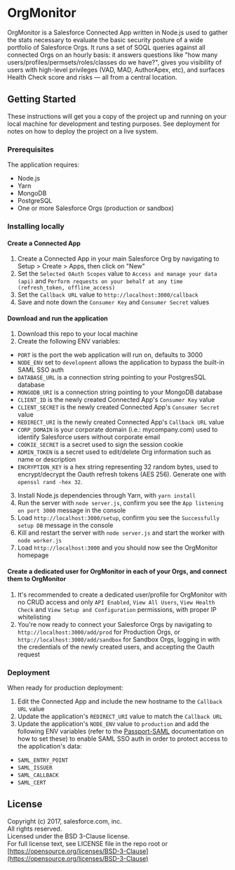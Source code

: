 # OrgMonitor

OrgMonitor is a Salesforce Connected App written in Node.js used to gather the stats necessary to evaluate the basic security posture of a wide portfolio of Salesforce Orgs. It runs a set of SOQL queries against all connected Orgs on an hourly basis: it answers questions like "how many users/profiles/permsets/roles/classes do we have?", gives you visibility of users with high-level privileges (VAD, MAD, AuthorApex, etc), and surfaces Health Check score and risks — all from a central location.

## Getting Started

These instructions will get you a copy of the project up and running on your local machine for development and testing purposes. See deployment for notes on how to deploy the project on a live system.

### Prerequisites

The application requires:

- Node.js
- Yarn
- MongoDB
- PostgreSQL
- One or more Salesforce Orgs (production or sandbox)

### Installing locally

#### Create a Connected App

1. Create a Connected App in your main Salesforce Org by navigating to Setup > Create > Apps, then click on "New"
2. Set the `Selected OAuth Scopes` value to `Access and manage your data (api)` and `Perform requests on your behalf at any time (refresh_token, offline_access)`
3. Set the `Callback URL` value to `http://localhost:3000/callback`
4. Save and note down the `Consumer Key` and `Consumer Secret` values

#### Download and run the application

1. Download this repo to your local machine
2. Create the following ENV variables:
  - `PORT` is the port the web application will run on, defaults to 3000
  - `NODE_ENV` set to `development` allows the application to bypass the built-in SAML SSO auth
  - `DATABASE_URL` is a connection string pointing to your PostgresSQL database
  - `MONGODB_URI` is a connection string pointing to your MongoDB database
  - `CLIENT_ID` is the newly created Connected App's `Consumer Key` value
  - `CLIENT_SECRET` is the newly created Connected App's `Consumer Secret` value
  - `REDIRECT_URI` is the newly created Connected App's `Callback URL` value
  - `CORP_DOMAIN` is your corporate domain (i.e.: mycompany.com) used to identify Salesforce users without corporate email
  - `COOKIE_SECRET` is a secret used to sign the session cookie
  - `ADMIN_TOKEN` is a secret used to edit/delete Org information such as name or description
  - `ENCRYPTION_KEY` is a hex string representing 32 random bytes, used to encrypt/decrypt the Oauth refresh tokens (AES 256). Generate one with `openssl rand -hex 32`.
3. Install Node.js dependencies through Yarn, with `yarn install`
4. Run the server with `node server.js`, confirm you see the `App listening on port 3000` message in the console
5. Load `http://localhost:3000/setup`, confirm you see the `Successfully setup DB` message in the console
6. Kill and restart the server with `node server.js` and start the worker with `node worker.js`
7. Load `http://localhost:3000` and you should now see the OrgMonitor homepage

#### Create a dedicated user for OrgMonitor in each of your Orgs, and connect them to OrgMonitor

1. It's recommended to create a dedicated user/profile for OrgMonitor with no CRUD access and only `API Enabled`, `View All Users`, `View Health Check` and `View Setup and Configuration` permissions, with proper IP whitelisting
2. You're now ready to connect your Salesforce Orgs by navigating to `http://localhost:3000/add/prod` for Production Orgs, or `http://localhost:3000/add/sandbox` for Sandbox Orgs, logging in with the credentials of the newly created users, and accepting the Oauth request

### Deployment

When ready for production deployment:

1. Edit the Connected App and include the new hostname to the `Callback URL` value
2. Update the application's `REDIRECT_URI` value to match the `Callback URL` 
3. Update the application's `NODE_ENV` value to `production` and add the following ENV variables (refer to the [Passport-SAML](https://github.com/bergie/passport-saml) documentation on how to set these) to enable SAML SSO auth in order to protect access to the application's data:
  - `SAML_ENTRY_POINT`
  - `SAML_ISSUER`
  - `SAML_CALLBACK`
  - `SAML_CERT`

## License

Copyright (c) 2017, salesforce.com, inc.  
All rights reserved.  
Licensed under the BSD 3-Clause license.  
For full license text, see LICENSE file in the repo root or [https://opensource.org/licenses/BSD-3-Clause](https://opensource.org/licenses/BSD-3-Clause)
